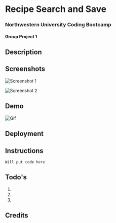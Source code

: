 # Recipe Search and Save
### Northwestern University Coding Bootcamp
#### Group Project 1

## Description

## Screenshots

![Screenshot 1]()

![Screenshot 2]()

## Demo

![Gif]()


## Deployment


## Instructions

```
Will put code here
```

## Todo's
1. 
2. 
3. 

## Credits